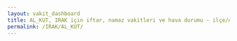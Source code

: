 ```yaml
---
layout: vakit_dashboard
title: AL_KUT, IRAK için iftar, namaz vakitleri ve hava durumu - ilçe/eyalet seç
permalink: /IRAK/AL_KUT/
---
```


<script type="text/javascript">
  var GLOBAL_COUNTRY = 'IRAK';
  var GLOBAL_CITY = 'AL_KUT';
  var GLOBAL_STATE = '';
  var lat = 72;
  var lon = 21;
</script>
